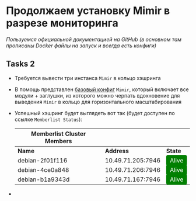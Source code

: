 # Продолжаем установку Mimir в разрезе мониторинга

_Пользуемся официальной документацией на GitHub (в основном там прописаны Docker файлы на запуск и всегда есть конфиги)_

## Tasks 2

- Требуется вывести три инстанса `Mimir` в кольцо хэшринга
- В помощь представлен [базовый конфиг](https://github.com/lamjob1993/linux-monitoring/blob/main/mimir/mimir-config-default.yml) `Mimir`, который включает все модули + заглушки, из которого можно черпать вдохновение для выведения `Mimir` в кольцо для горизонтального масштабирования
- Успешный хэшринг будет выглядеть вот так (будет доступен по ссылке `Memberlist Status`):
    
    | Memberlist Cluster Members |               |        |
    |----------------------------|---------------|--------|
    | **Name**                   | **Address**   | **State** |
    | debian-2f01f116            | 10.49.71.205:7946 | <span style="background-color: green; color: white; padding: 5px 10px; border-radius: 5px;">Alive</span>  |
    | debian-4ce0a848            | 10.49.71.206:7946 | <span style="background-color: green; color: white; padding: 5px 10px; border-radius: 5px;">Alive</span>  |
    | debian-b1a9343d            | 10.49.71.167:7946 | <span style="background-color: green; color: white; padding: 5px 10px; border-radius: 5px;">Alive</span>  |

- 
